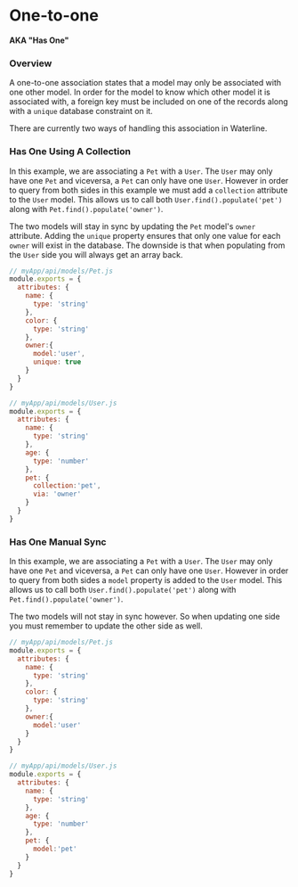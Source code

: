 # One-to-one

**AKA "Has One"**

### Overview

A one-to-one association states that a model may only be associated with one other model. In order
for the model to know which other model it is associated with, a foreign key must be included on one of the
records along with a `unique` database constraint on it.

There are currently two ways of handling this association in Waterline.

### Has One Using A Collection

In this example, we are associating a `Pet` with a `User`. The `User` may only have one `Pet` and viceversa, a `Pet` can only have one `User`. However in order to query from both sides in this example we must add a `collection` attribute to the `User` model. This allows us to call both `User.find().populate('pet')` along with `Pet.find().populate('owner')`.

The two models will stay in sync by updating the `Pet` model's `owner` attribute. Adding the `unique` property ensures that only one value for each `owner` will exist in the database. The downside is that when populating from the `User` side you will always get an array back.

```javascript
// myApp/api/models/Pet.js
module.exports = {
  attributes: {
    name: {
      type: 'string'
    },
    color: {
      type: 'string'
    },
    owner:{
      model:'user',
      unique: true
    }
  }
}
```

```javascript
// myApp/api/models/User.js
module.exports = {
  attributes: {
    name: {
      type: 'string'
    },
    age: {
      type: 'number'
    },
    pet: {
      collection:'pet',
      via: 'owner'
    }
  }
}
```

### Has One Manual Sync

In this example, we are associating a `Pet` with a `User`. The `User` may only have one `Pet` and viceversa, a `Pet` can only have one `User`. However in order to query from both sides a `model` property is added to the `User` model. This allows us to call both `User.find().populate('pet')` along with `Pet.find().populate('owner')`.

The two models will not stay in sync however. So when updating one side you must remember to update the other side as well.

```javascript
// myApp/api/models/Pet.js
module.exports = {
  attributes: {
    name: {
      type: 'string'
    },
    color: {
      type: 'string'
    },
    owner:{
      model:'user'
    }
  }
}
```

```javascript
// myApp/api/models/User.js
module.exports = {
  attributes: {
    name: {
      type: 'string'
    },
    age: {
      type: 'number'
    },
    pet: {
      model:'pet'
    }
  }
}
```

<docmeta name="displayName" value="One-to-one">


